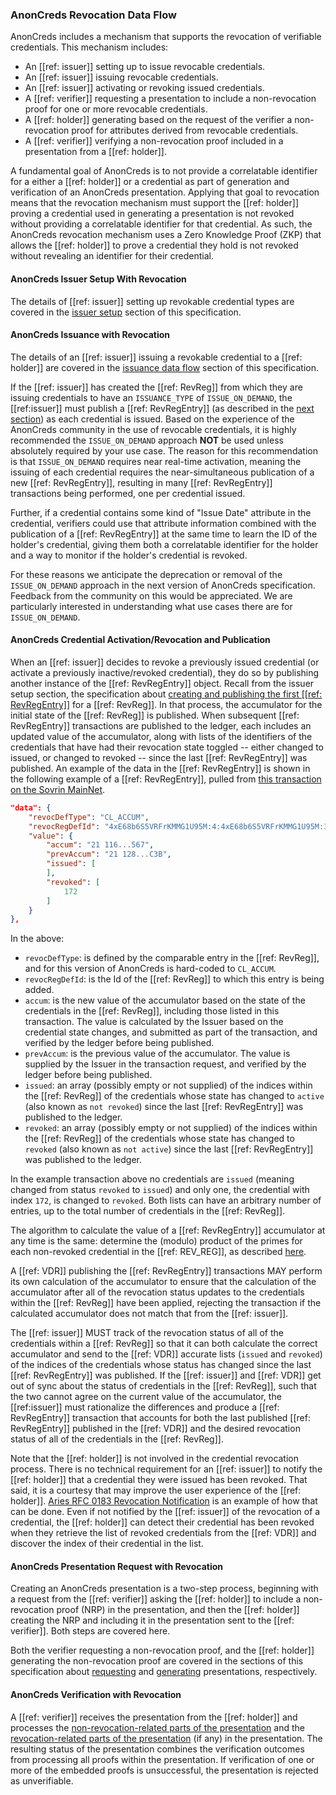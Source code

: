 ### AnonCreds Revocation Data Flow

AnonCreds includes a mechanism that supports the revocation of verifiable
credentials. This mechanism includes:

- An [[ref: issuer]] setting up to issue revocable credentials.
- An [[ref: issuer]] issuing revocable credentials.
- An [[ref: issuer]] activating or revoking issued credentials.
- A [[ref: verifier]] requesting a presentation to include a non-revocation proof
  for one or more revocable credentials.
- A [[ref: holder]] generating based on the request of the verifier a
  non-revocation proof for attributes derived from revocable credentials.
- A [[ref: verifier]] verifying a non-revocation proof included in a
  presentation from a [[ref: holder]].

A fundamental goal of AnonCreds is to not provide a correlatable identifier for
a either a [[ref: holder]] or a credential as part of generation and verification of an AnonCreds
presentation. Applying that goal to revocation means that the revocation
mechanism must support the [[ref: holder]] proving a credential used in generating a
presentation is not revoked without providing a correlatable identifier for that
credential. As such, the AnonCreds revocation mechanism uses a Zero Knowledge
Proof (ZKP) that allows the [[ref: holder]] to prove a credential they hold is not
revoked without revealing an identifier for their credential.

#### AnonCreds Issuer Setup With Revocation

The details of [[ref: issuer]] setting up revokable credential types are covered
in the [issuer
setup](#issuer-create-and-publish-revocation-registry-objects) section
of this specification.

#### AnonCreds Issuance with Revocation

The details of an [[ref: issuer]] issuing a revokable credential to a [[ref:
holder]] are covered in the [issuance data
flow](data_flow_issuance.md#issue-credential) section of this specification.

If the [[ref: issuer]] has created the [[ref: RevReg]] from which they are
issuing credentials to have an `ISSUANCE_TYPE` of `ISSUE_ON_DEMAND`, the
[[ref:issuer]] must publish a [[ref: RevRegEntry]] (as described in the [next
section](#anoncreds-credential-activationrevocation-and-publication)) as each
credential is issued. Based on the experience of the AnonCreds community in the
use of revocable credentials, it is highly recommended the `ISSUE_ON_DEMAND`
approach **NOT** be used unless absolutely required by your use case. The reason
for this recommendation is that `ISSUE_ON_DEMAND` requires near real-time
activation, meaning the issuing of each credential requires the
near-simultaneous publication of a new [[ref: RevRegEntry]], resulting in many
[[ref: RevRegEntry]] transactions being performed, one per credential issued.

Further, if a credential contains some kind of "Issue Date" attribute in the
credential, verifiers could use that attribute information combined with the
publication of a [[ref: RevRegEntry]] at the same time to learn the ID of the
holder's credential, giving them both a correlatable identifier for the holder
and a way to monitor if the holder's credential is revoked.

For these reasons we anticipate the deprecation or removal of the
`ISSUE_ON_DEMAND` approach in the next version of AnonCreds specification.
Feedback from the community on this would be appreciated. We are particularly
interested in understanding what use cases there are for `ISSUE_ON_DEMAND`.

#### AnonCreds Credential Activation/Revocation and Publication

When an [[ref: issuer]] decides to revoke a previously issued credential (or
activate a previously inactive/revoked credential), they do so by publishing
another instance of the [[ref: RevRegEntry]] object. Recall from the issuer
setup section, the specification about [creating and publishing the first [[ref:
RevRegEntry]]](data_flow_setup.md#creating-the-initial-revocation-registry-entry-object)
for a [[ref: RevReg]]. In that process, the accumulator for the initial state of
the [[ref: RevReg]] is published. When subsequent [[ref: RevRegEntry]]
transactions are published to the ledger, each includes an updated value of the
accumulator, along with lists of the identifiers of the credentials that have
had their revocation state toggled -- either changed to issued, or changed to
revoked -- since the last [[ref: RevRegEntry]] was published. An example of the
data in the [[ref: RevRegEntry]] is shown in the following example of a [[ref:
RevRegEntry]], pulled from [this transaction on the Sovrin
MainNet](https://indyscan.io/tx/SOVRIN_MAINNET/domain/140326).

``` json
"data": {
    "revocDefType": "CL_ACCUM",
    "revocRegDefId": "4xE68b6S5VRFrKMMG1U95M:4:4xE68b6S5VRFrKMMG1U95M:3:CL:59232:default:CL_ACCUM:4ae1cc6c-f6bd-486c-8057-88f2ce74e960",
    "value": {
        "accum": "21 116...567",
        "prevAccum": "21 128...C3B",
        "issued": [
        ],
        "revoked": [
            172
        ]
    }
},
```

In the above:

- `revocDefType`: is defined by the comparable entry in the [[ref: RevReg]], and for this
  version of AnonCreds is hard-coded to `CL_ACCUM`.
- `revocRegDefId`: is the Id of the [[ref: RevReg]] to which this entry is
  being added.
- `accum`: is the new value of the accumulator based on the state of the
  credentials in the [[ref: RevReg]], including those listed in this transaction. The
  value is calculated by the Issuer based on the credential state changes, and
  submitted as part of the transaction, and verified by the ledger before being
  published.
- `prevAccum`: is the previous value of the accumulator. The value is supplied
  by the Issuer in the transaction request, and verified by the ledger before
  being published.
- `issued`: an array (possibly empty or not supplied) of the indices within the
  [[ref: RevReg]] of the credentials whose state has changed to `active` (also known as
  `not revoked`) since the last [[ref: RevRegEntry]] was published to the ledger.
- `revoked`: an array (possibly empty or not supplied) of the indices within the
  [[ref: RevReg]] of the credentials whose state has changed to `revoked` (also known as
  `not active`) since the last [[ref: RevRegEntry]] was published to the ledger.

In the example transaction above no credentials are `issued` (meaning changed
from status `revoked` to `issued`) and only one, the credential with index
`172`, is changed to `revoked`. Both lists can have an arbitrary number of
entries, up to the total number of credentials in the [[ref: RevReg]].

The algorithm to calculate the value of a [[ref: RevRegEntry]] accumulator at
any time is the same: determine the (modulo) product of the primes for each
non-revoked credential in the [[ref: REV_REG]], as described
[here](#creating-the-initial-revocation-registry-entry-object).

A [[ref: VDR]] publishing the [[ref: RevRegEntry]] transactions MAY perform its own calculation
of the accumulator to ensure that the calculation of the accumulator after all
of the revocation status updates to the credentials within the [[ref: RevReg]] have been
applied, rejecting the transaction if the calculated accumulator does not match that from the [[ref: issuer]].

The [[ref: issuer]] MUST track of the revocation status of all of the credentials
within a [[ref: RevReg]] so that it can both calculate the correct accumulator and send
to the [[ref: VDR]] accurate lists (`issued` and `revoked`) of the indices of the
credentials whose status has changed since the last [[ref: RevRegEntry]] was published.
If the [[ref: issuer]] and [[ref: VDR]] get out of sync about the status of
credentials in the [[ref: RevReg]], such that the two cannot agree on the current value
of the accumulator, the [[ref:issuer]] must rationalize the differences and
produce a [[ref: RevRegEntry]] transaction that accounts for both the last published
[[ref: RevRegEntry]] published in the [[ref: VDR]] and the desired revocation status of all of the
credentials in the [[ref: RevReg]].

Note that the [[ref: holder]] is not involved in the credential revocation
process. There is no technical requirement for an [[ref: issuer]] to notify the
[[ref: holder]] that a credential they were issued has been revoked. That said, it is a
courtesy that may improve the user experience of the [[ref: holder]]. [Aries RFC 0183
Revocation
Notification](https://github.com/hyperledger/aries-rfcs/tree/main/features/0183-revocation-notification)
is an example of how that can be done. Even if not notified by the [[ref:
issuer]] of the revocation of a credential, the [[ref: holder]] can detect their
credential has been revoked when they retrieve the list of revoked credentials
from the [[ref: VDR]] and discover the index of their credential in the list.

#### AnonCreds Presentation Request with Revocation

Creating an AnonCreds presentation is a two-step process, beginning with a
request from the [[ref: verifier]] asking the [[ref: holder]] to include a
non-revocation proof (NRP) in the presentation, and then the [[ref: holder]]
creating the NRP and including it in the presentation sent to the [[ref:
verifier]]. Both steps are covered here.

Both the verifier requesting a non-revocation proof, and the [[ref: holder]]
generating the non-revocation proof are covered in the sections of this
specification about [requesting](#request-non-revocation-proofs) and
[generating](#generate-non-revocation-proofs) presentations, respectively.

#### AnonCreds Verification with Revocation

A [[ref: verifier]] receives the presentation from the [[ref: holder]] and
processes the [non-revocation-related parts of the presentation](#verify-presentation) and
the [revocation-related parts of the presentation](#verify-non-revocation-proof)
(if any) in the presentation. The resulting status of the presentation combines the
verification outcomes from processing all proofs within the presentation. If 
verification of one or more of the embedded proofs is unsuccessful, the
presentation is rejected as unverifiable.
